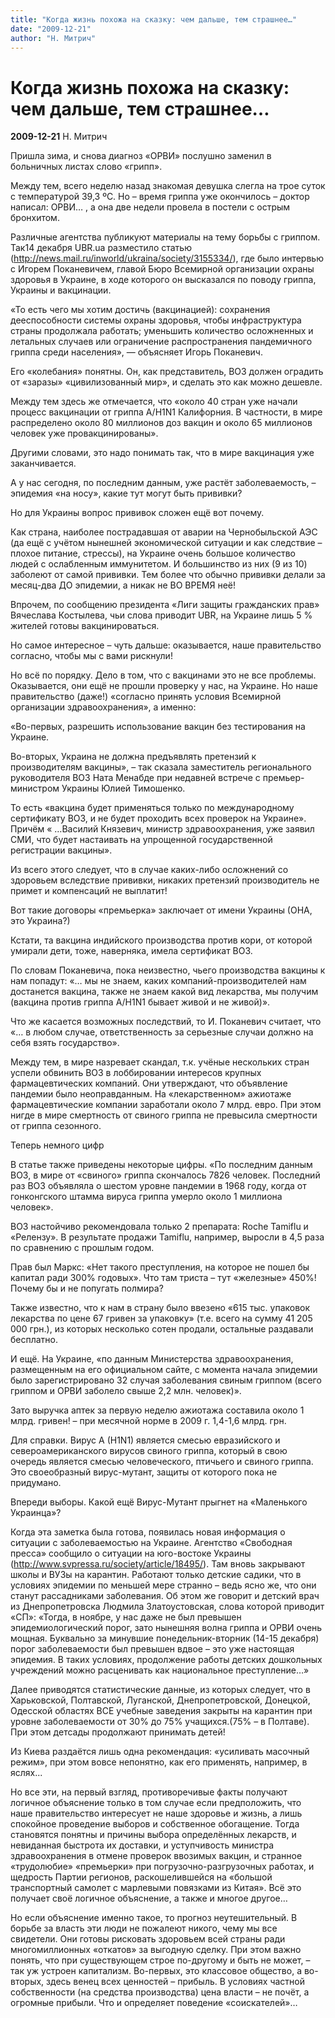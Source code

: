 ```yaml
---
title: "Когда жизнь похожа на сказку: чем дальше, тем страшнее…"
date: "2009-12-21"
author: "Н. Митрич"
---
```


# Когда жизнь похожа на сказку: чем дальше, тем страшнее…

**2009-12-21** Н. Митрич

Пришла зима, и снова диагноз «ОРВИ» послушно заменил в больничных листах слово «грипп».

Между тем, всего неделю назад знакомая девушка слегла на трое суток с температурой 39,3 ºС. Но – время гриппа уже окончилось – доктор написал: ОРВИ… , а она две недели провела в постели с острым бронхитом.

Различные агентства публикуют материалы на тему борьбы с гриппом. Так14 декабря UBR.ua разместило статью (http://news.mail.ru/inworld/ukraina/society/3155334/), где было интервью с Игорем Поканевичем, главой Бюро Всемирной организации охраны здоровья в Украине, в ходе которого он высказался по поводу гриппа, Украины и вакцинации.

 «То есть чего мы хотим достичь (вакцинацией): сохранения дееспособности системы охраны здоровья, чтобы инфраструктура страны продолжала работать; уменьшить количество осложненных и летальных случаев или ограничение распространения пандемичного гриппа среди населения», — объясняет Игорь Поканевич.

Его «колебания» понятны. Он, как представитель, ВОЗ должен оградить от «заразы» «цивилизованный мир», и сделать это как можно дешевле.

Между тем здесь же отмечается, что «около 40 стран уже начали процесс вакцинации от гриппа A/H1N1 Калифорния. В частности, в мире распределено около 80 миллионов доз вакцин и около 65 миллионов человек уже провакцинированы».

Другими словами, это надо понимать так, что в мире вакцинация уже заканчивается.

А у нас сегодня, по последним данным, уже растёт заболеваемость, – эпидемия «на носу», какие тут могут быть прививки?

Но для Украины вопрос прививок сложен ещё вот почему.

Как страна, наиболее пострадавшая от аварии на Чернобыльской АЭС (да ещё с учётом нынешней экономической ситуации и как следствие – плохое питание, стрессы), на Украине очень большое количество людей с ослабленным иммунитетом. И большинство из них (9 из 10) заболеют от самой прививки. Тем более что обычно прививки делали за месяц-два ДО эпидемии, а никак не ВО ВРЕМЯ неё!

Впрочем, по сообщению президента «Лиги защиты гражданских прав» Вячеслава Костылева, чьи слова приводит UBR, на Украине лишь 5 % жителей готовы вакцинироваться.

Но самое интересное – чуть дальше: оказывается, наше правительство согласно, чтобы мы с вами рискнули!

Но всё по порядку. Дело в том, что с вакцинами это не все проблемы. Оказывается, они ещё не прошли проверку у нас, на Украине. Но наше правительство (даже!) «согласно принять условия Всемирной организации здравоохранения», а именно:

«Во-первых, разрешить использование вакцин без тестирования на Украине.

Во-вторых, Украина не должна предъявлять претензий к производителям вакцины», – так сказала заместитель регионального руководителя ВОЗ Ната Менабде при недавней встрече с премьер-министром Украины Юлией Тимошенко.

То есть «вакцина будет применяться только по международному сертификату ВОЗ, и не будет проходить всех проверок на Украине». Причём « …Василий Князевич, министр здравоохранения, уже заявил СМИ, что будет настаивать на упрощенной государственной регистрации вакцины».

Из всего этого следует, что в случае каких-либо осложнений со здоровьем вследствие прививки, никаких претензий производитель не примет и компенсаций не выплатит!

Вот такие договоры «премьерка» заключает от имени Украины (ОНА, это Украина?)

Кстати, та вакцина индийского производства против кори, от которой умирали дети, тоже, наверняка, имела сертификат ВОЗ.

По словам Поканевича, пока неизвестно, чьего производства вакцины к нам попадут: «… мы не знаем, каких компаний-производителей нам достанется вакцина, также не знаем какой вид лекарства, мы получим (вакцина против гриппа A/H1N1 бывает живой и не живой)».

Что же касается возможных последствий, то И. Поканевич считает, что «… в любом случае, ответственность за серьезные случаи должно на себя взять государство».

Между тем, в мире назревает скандал, т.к. учёные нескольких стран успели обвинить ВОЗ в лоббировании интересов крупных фармацевтических компаний. Они утверждают, что объявление пандемии было неоправданным. На «лекарственном» ажиотаже фармацевтические компании заработали около 7 млрд. евро. При этом нигде в мире смертность от свиного гриппа не превысила смертности от гриппа сезонного. 

Теперь немного цифр

В статье также приведены некоторые цифры. «По последним данным ВОЗ, в мире от «свиного» гриппа скончалось 7826 человек. Последний раз ВОЗ объявляла о шестом уровне пандемии в 1968 году, когда от гонконгского штамма вируса гриппа умерло около 1 миллиона человек».

ВОЗ настойчиво рекомендовала только 2 препарата: Roche Tamiflu и «Релензу». В результате продажи Tamiflu, например, выросли в 4,5 раза по сравнению с прошлым годом.

Прав был Маркс: «Нет такого преступления, на которое не пошел бы капитал ради 300% годовых». Что там триста – тут «железные» 450%! Почему бы и не попугать полмира?

Также известно, что к нам в страну было ввезено «615 тыс. упаковок лекарства по цене 67 гривен за упаковку» (т.е. всего на сумму 41 205 000 грн.), из которых несколько сотен продали, остальные раздавали бесплатно.

И ещё. На Украине, «по данным Министерства здравоохранения, размещенным на его официальном сайте, с момента начала эпидемии было зарегистрировано 32 случая заболевания свиным гриппом (всего гриппом и ОРВИ заболело свыше 2,2 млн. человек)».

Зато выручка аптек за первую неделю ажиотажа составила около 1 млрд. гривен! – при месячной норме в 2009 г. 1,4-1,6 млрд. грн.

Для справки. Вирус A (H1N1) является смесью евразийского и североамериканского вирусов свиного гриппа, который в свою очередь является смесью человеческого, птичьего и свиного гриппа. Это своеобразный вирус-мутант, защиты от которого пока не придумано.

Впереди выборы. Какой ещё Вирус-Мутант прыгнет на «Маленького Украинца»?

Когда эта заметка была готова, появилась новая информация о ситуации с заболеваемостью на Украине.  Агентство «Свободная пресса» сообщило о ситуации на юго-востоке Украины (http://www.svpressa.ru/society/article/18495/). Там вновь закрывают школы и ВУЗы на карантин. Работают только детские садики, что в условиях эпидемии по меньшей мере странно – ведь ясно же, что они станут рассадниками заболевания. Об этом же говорит и детский врач из Днепропетровска Людмила Златоустовская, слова которой приводит «СП»: «Тогда, в ноябре, у нас даже не был превышен эпидемиологический порог, зато нынешняя волна гриппа и ОРВИ очень мощная. Буквально за минувшие понедельник-вторник (14-15 декабря) порог заболеваемости был превышен вдвое – это уже настоящая эпидемия. В таких условиях, продолжение работы детских дошкольных учреждений можно расценивать как национальное преступление…»

Далее приводятся статистические данные, из которых следует, что в Харьковской, Полтавской, Луганской, Днепропетровской, Донецкой, Одесской областях ВСЕ учебные заведения закрыты на карантин при уровне заболеваемости от 30% до 75% учащихся.(75% – в Полтаве). При этом детсады продолжают принимать детей!

Из Киева раздаётся лишь одна рекомендация: «усиливать масочный режим», при этом вовсе непонятно, как его применять, например, в яслях...

Но все эти, на первый взгляд, противоречивые факты получают логичное объяснение только в том случае если предположить, что наше правительство интересует не наше здоровье и жизнь, а лишь спокойное проведение выборов и собственное обогащение. Тогда становятся понятны и причины выбора определённых лекарств, и невиданная быстрота их доставки, и уступчивость министра здравоохранения в отмене проверок ввозимых вакцин, и странное «трудолюбие» «премьерки» при погрузочно-разгрузочных работах, и щедрость Партии регионов, раскошелившейся на «большой транспортный самолет с марлевыми повязками из Китая». Всё это получает своё логичное объяснение, а также и многое другое…

Но если объяснение именно такое, то прогноз неутешительный. В борьбе за власть эти люди не пожалеют никого, чему мы все свидетели. Они готовы рисковать здоровьем всей страны ради многомиллионных «откатов» за выгодную сделку. При этом важно понять, что при существующем строе по-другому и быть не может, – так уж устроен капитализм. Во-первых, это классовое общество, а во-вторых, здесь венец всех ценностей – прибыль. В условиях частной собственности (на средства производства) цена власти –  не почёт, а огромные прибыли. Что и определяет поведение «соискателей»…